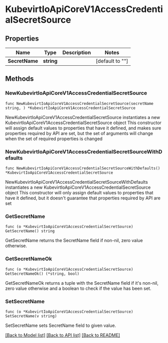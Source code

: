 # KubevirtIoApiCoreV1AccessCredentialSecretSource

## Properties

Name | Type | Description | Notes
------------ | ------------- | ------------- | -------------
**SecretName** | **string** |  | [default to ""]

## Methods

### NewKubevirtIoApiCoreV1AccessCredentialSecretSource

`func NewKubevirtIoApiCoreV1AccessCredentialSecretSource(secretName string, ) *KubevirtIoApiCoreV1AccessCredentialSecretSource`

NewKubevirtIoApiCoreV1AccessCredentialSecretSource instantiates a new KubevirtIoApiCoreV1AccessCredentialSecretSource object
This constructor will assign default values to properties that have it defined,
and makes sure properties required by API are set, but the set of arguments
will change when the set of required properties is changed

### NewKubevirtIoApiCoreV1AccessCredentialSecretSourceWithDefaults

`func NewKubevirtIoApiCoreV1AccessCredentialSecretSourceWithDefaults() *KubevirtIoApiCoreV1AccessCredentialSecretSource`

NewKubevirtIoApiCoreV1AccessCredentialSecretSourceWithDefaults instantiates a new KubevirtIoApiCoreV1AccessCredentialSecretSource object
This constructor will only assign default values to properties that have it defined,
but it doesn't guarantee that properties required by API are set

### GetSecretName

`func (o *KubevirtIoApiCoreV1AccessCredentialSecretSource) GetSecretName() string`

GetSecretName returns the SecretName field if non-nil, zero value otherwise.

### GetSecretNameOk

`func (o *KubevirtIoApiCoreV1AccessCredentialSecretSource) GetSecretNameOk() (*string, bool)`

GetSecretNameOk returns a tuple with the SecretName field if it's non-nil, zero value otherwise
and a boolean to check if the value has been set.

### SetSecretName

`func (o *KubevirtIoApiCoreV1AccessCredentialSecretSource) SetSecretName(v string)`

SetSecretName sets SecretName field to given value.



[[Back to Model list]](../README.md#documentation-for-models) [[Back to API list]](../README.md#documentation-for-api-endpoints) [[Back to README]](../README.md)


